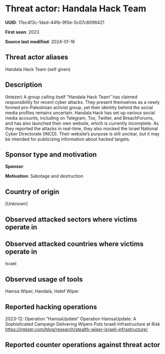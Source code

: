 # Threat actor: Handala Hack Team

**UUID**: 17ec4f3c-1ded-44fb-9f0e-5c07c8096421

**First seen**: 2023

**Source last modified**: 2024-01-16

## Threat actor aliases

Handala Hack Team (self given)

## Description

(Intezer) A group calling itself “Handala Hack Team” has claimed responsibility for recent cyber attacks. They present themselves as a newly formed pro-Palestinian activist group, yet their identity behind the social media profiles remains uncertain. Handala Hack has set up various social media accounts, including on Telegram, Tox, Twitter, and BreachForums, and has also launched their own website, which is currently incomplete. As they reported the attacks in real-time, they also mocked the Israel National Cyber Directorate (INCD). Their website’s purpose is still unclear, but it may be intended for publicizing information about hacked targets.

## Sponsor type and motivation

**Sponsor**: 

**Motivation**: Sabotage and destruction


## Country of origin

[Unknown]

## Observed attacked sectors where victims operate in



## Observed attacked countries where victims operate in

Israel

## Observed usage of tools

Hamsa Wiper, Handala, Hatef Wiper

## Reported hacking operations

2023-12: Operation “HamsaUpdate”
Operation HamsaUpdate: A Sophisticated Campaign Delivering Wipers Puts Israeli Infrastructure at Risk
https://intezer.com/blog/research/stealth-wiper-israeli-infrastructure/

## Reported counter operations against threat actor






